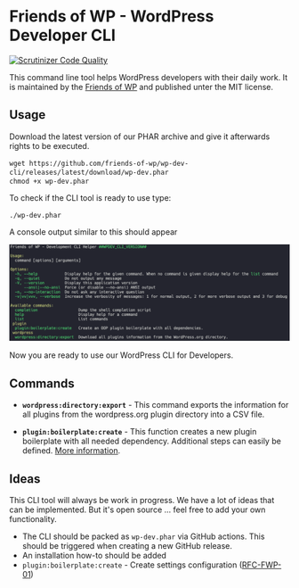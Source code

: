 # Friends of WP - WordPress Developer CLI

[![Scrutinizer Code Quality](https://scrutinizer-ci.com/g/friends-of-wp/wp-dev-cli/badges/quality-score.png?b=develop)](https://scrutinizer-ci.com/g/friends-of-wp/wp-dev-cli/?branch=develop)

This command line tool helps WordPress developers with their daily work. It is maintained by the [Friends of WP](https://www.friendsofwp.com) and published unter the MIT license.

## Usage

Download the latest version of our PHAR archive and give it afterwards rights to be executed.

```shell
wget https://github.com/friends-of-wp/wp-dev-cli/releases/latest/download/wp-dev.phar
chmod +x wp-dev.phar
```
To check if the CLI tool is ready to use type:
```shell
./wp-dev.phar
```
A console output similar to this should appear

![CLI Output](docs/images/cli-output.png)

Now you are ready to use our WordPress CLI for Developers.

## Commands

- **`wordpress:directory:export`** - This command exports the information for all plugins from the wordpress.org plugin directory into a CSV file. 


- **`plugin:boilerplate:create`** - This function creates a new plugin boilerplate with all needed dependency. Additional steps can easily be defined. [More information](docs/command/plugin-boilerplate-create.md).

## Ideas

This CLI tool will always be work in progress. We have a lot of ideas that can be implemented. But it's open source ... feel free to add your own functionality.

- The CLI should be packed as `wp-dev.phar` via GitHub actions. This should be triggered when creating a new GitHub release. 
- An installation how-to should be added
- `plugin:boilerplate:create` - Create settings configuration ([RFC-FWP-01](https://github.com/friends-of-wp/rfc-fwp-01-settings))
